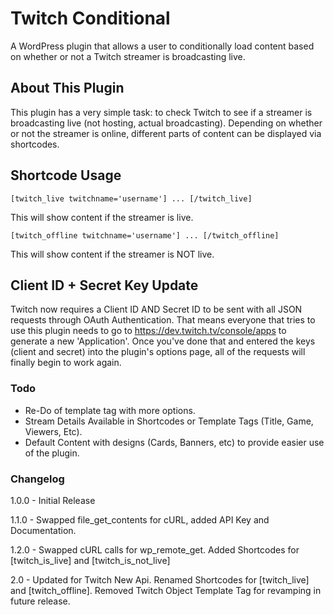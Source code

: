 # Twitch Conditional

A WordPress plugin that allows a user to conditionally load content based on whether or not a Twitch streamer is broadcasting live.

## About This Plugin

This plugin has a very simple task: to check Twitch to see if a streamer is broadcasting live (not hosting, actual broadcasting).  Depending on whether or not the streamer is online, different parts of content can be displayed via shortcodes.

## Shortcode Usage

	[twitch_live twitchname='username'] ... [/twitch_live]

This will show content if the streamer is live.

	[twitch_offline twitchname='username'] ... [/twitch_offline]

This will show content if the streamer is NOT live.

## Client ID + Secret Key Update

Twitch now requires a Client ID AND Secret ID to be sent with all JSON requests through OAuth Authentication.  That means everyone that tries to use this plugin needs to go to https://dev.twitch.tv/console/apps to generate a new 'Application'.  Once you've done that and entered the keys (client and secret) into the plugin's options page, all of the requests will finally begin to work again.

### Todo

* Re-Do of template tag with more options.
* Stream Details Available in Shortcodes or Template Tags (Title, Game, Viewers, Etc).
* Default Content with designs (Cards, Banners, etc) to provide easier use of the plugin.

### Changelog

1.0.0 - Initial Release

1.1.0 - Swapped file_get_contents for cURL, added API Key and Documentation.

1.2.0 - Swapped cURL calls for wp_remote_get. Added Shortcodes for [twitch_is_live] and [twitch_is_not_live]

2.0 - Updated for Twitch New Api. Renamed Shortcodes for [twitch_live] and [twitch_offline]. Removed Twitch Object Template Tag for revamping in future release.